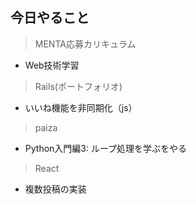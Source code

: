 ## 今日やること

> MENTA応募カリキュラム
- Web技術学習

> Rails(ポートフォリオ)
- いいね機能を非同期化（js）

> paiza
- Python入門編3: ループ処理を学ぶをやる

> React
- 複数投稿の実装

